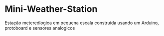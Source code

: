 # Mini-Weather-Station
Estação metereólogica em pequena escala construida usando um Arduino, protoboard e sensores analogicos
